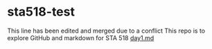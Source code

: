 # sta518-test
This line has been edited and merged due to a conflict
This repo is to explore GitHub and markdown for STA 518 
[day1.md](day1.md) <!--[name of file](file) -->